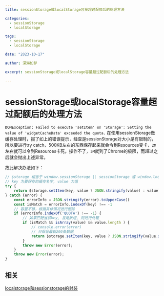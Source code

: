 ```yaml
---
title: sessionStorage或localStorage容量超过配额后的处理方法

categories:
  - sessionStorage
  - localStorage

tags:
  - sessionStorage
  - localStorage

date: "2023-10-17"

author: 深海如梦

excerpt: sessionStorage或localStorage容量超过配额后的处理方法

---
```


# sessionStorage或localStorage容量超过配额后的处理方法

`DOMException: Failed to execute 'setItem' on 'Storage': Setting the value of 'widgetCacheData' exceeded the quota.`
在使用sessionStorage做缓存处理时，报了如上的错误提示，经查是sessionStorage对大小是有限制的，所以要进行try catch，500KB左右的东西保存起来就会令到Resources变卡，`2M`左右就可以令到Resources卡死，操作不了，`5M`就到了Chrome的极限，而超过之后就会抛出上述异常。

故此解决办法如下：

```typescript
// $storage 相当于 window.sessionStorage || sessionStorage 或 window.localStorage || localStorage
// key 为要保存的缓存名字, value 为值
try {
    return $storage.setItem(key, value ? JSON.stringify(value) : value);
} catch (error) {
    const errorInfo = JSON.stringify(error).toUpperCase()
    const isMatch = errorInfo.indexOf(key) !== -1
    // 容量不够，根据具体情况进行删除
    if (errorInfo.indexOf('QUOTA') !== -1) {
        // 如果匹配当前key, 且是数组, 则进行处理
        if (isMatch && isArray(value) && value.length ) {
            // console.error(error)
            // 只保留最新200条数据
            return $storage.setItem(key, value ? JSON.stringify(value.slice(-200)) : value);
        }
        throw new Error(error);
    }
    throw new Error(error);
}
```

## 相关

[localstorage和sessionstorage的封装](/docs/本地缓存/localstorage和sessionstorage的封装.md)
